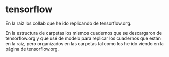 # tensorflow
En la raiz los collab que he ido replicando de tensorflow.org.

En la estructura de carpetas los mismos cuadernos que se descargaron de tensorflow.org y que usé de modelo para replicar los cuadernos que están en la raiz, pero organizados en las carpetas tal como los he ido viendo en la página de tensorflow.org.
